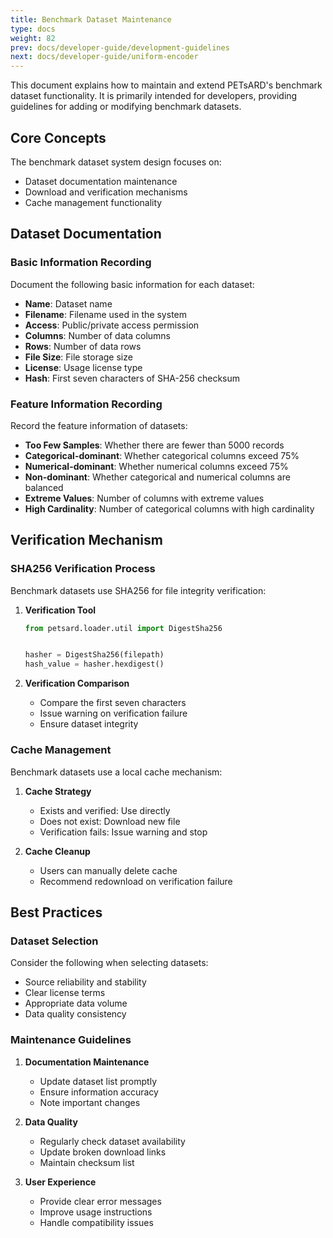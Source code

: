 ```yaml
---
title: Benchmark Dataset Maintenance
type: docs
weight: 82
prev: docs/developer-guide/development-guidelines
next: docs/developer-guide/uniform-encoder
---
```


This document explains how to maintain and extend PETsARD's benchmark dataset functionality. It is primarily intended for developers, providing guidelines for adding or modifying benchmark datasets.

## Core Concepts

The benchmark dataset system design focuses on:
- Dataset documentation maintenance
- Download and verification mechanisms
- Cache management functionality

## Dataset Documentation

### Basic Information Recording

Document the following basic information for each dataset:

- **Name**: Dataset name
- **Filename**: Filename used in the system
- **Access**: Public/private access permission
- **Columns**: Number of data columns
- **Rows**: Number of data rows
- **File Size**: File storage size
- **License**: Usage license type
- **Hash**: First seven characters of SHA-256 checksum

### Feature Information Recording

Record the feature information of datasets:

- **Too Few Samples**: Whether there are fewer than 5000 records
- **Categorical-dominant**: Whether categorical columns exceed 75%
- **Numerical-dominant**: Whether numerical columns exceed 75%
- **Non-dominant**: Whether categorical and numerical columns are balanced
- **Extreme Values**: Number of columns with extreme values
- **High Cardinality**: Number of categorical columns with high cardinality

## Verification Mechanism

### SHA256 Verification Process

Benchmark datasets use SHA256 for file integrity verification:

1. **Verification Tool**
   ```python
   from petsard.loader.util import DigestSha256


   hasher = DigestSha256(filepath)
   hash_value = hasher.hexdigest()
   ```

2. **Verification Comparison**
   - Compare the first seven characters
   - Issue warning on verification failure
   - Ensure dataset integrity

### Cache Management

Benchmark datasets use a local cache mechanism:

1. **Cache Strategy**
   - Exists and verified: Use directly
   - Does not exist: Download new file
   - Verification fails: Issue warning and stop

2. **Cache Cleanup**
   - Users can manually delete cache
   - Recommend redownload on verification failure

## Best Practices

### Dataset Selection

Consider the following when selecting datasets:
- Source reliability and stability
- Clear license terms
- Appropriate data volume
- Data quality consistency

### Maintenance Guidelines

1. **Documentation Maintenance**
   - Update dataset list promptly
   - Ensure information accuracy
   - Note important changes

2. **Data Quality**
   - Regularly check dataset availability
   - Update broken download links
   - Maintain checksum list

3. **User Experience**
   - Provide clear error messages
   - Improve usage instructions
   - Handle compatibility issues
